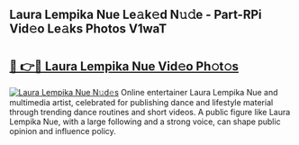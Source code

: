 ## Laura Lempika Nue Le𝚊k𝚎d N𝚞𝚍e - Part-RPi Vid𝚎o Le𝚊ks Photos V1waT

# <h2><a href="http://fb5j6es.evod.top/?m=Laura+Lempika+Nue">🔗 👉🔴 Laura Lempika Nue Vid𝚎o Ph𝚘t𝚘s</a></h2>

[![Laura Lempika Nue N𝚞d𝚎s](https://i.imgur.com/8V9OHl7.gif)](http://fb5j6es.evod.top/?m=Laura+Lempika+Nue)
Online entertainer Laura Lempika Nue and multimedia artist, celebrated for publishing dance and lifestyle material through trending dance routines and short videos. A public figure like Laura Lempika Nue, with a large following and a strong voice, can shape public opinion and influence policy. 
